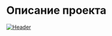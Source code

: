 # Описание проекта
[![Header](https://github.com/Kady2020/fullscreen-video-lesson/blob/main/src/img/github-logo.png)](https://kady2020.github.io/fullscreen-video-lesson/dist/index.html)
